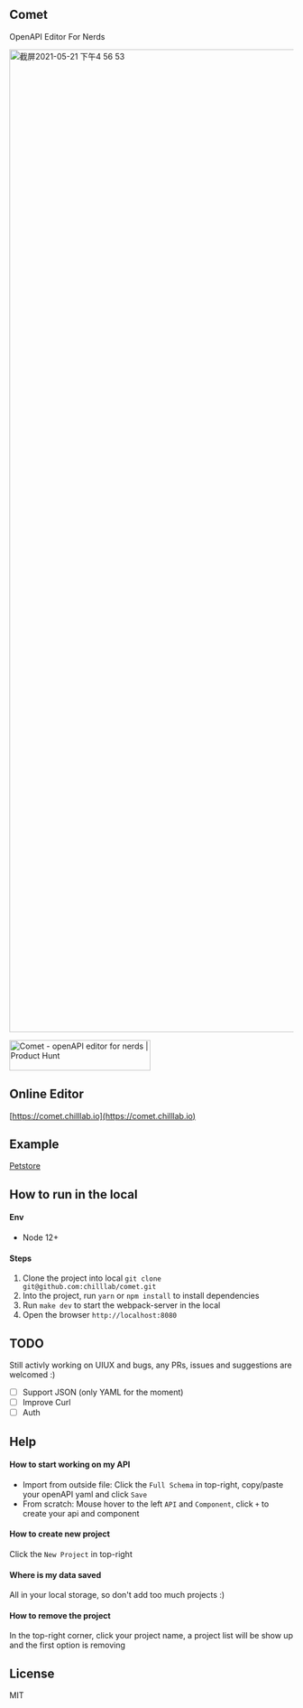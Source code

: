 ## Comet
OpenAPI Editor For Nerds

<img width="1741" alt="截屏2021-05-21 下午4 56 53" src="https://user-images.githubusercontent.com/5305874/119360280-086baa00-bcdd-11eb-9d76-f3e754348b07.png">

<a href="https://www.producthunt.com/posts/comet-c805180f-852a-4234-a9d7-26239a9e2ce3?utm_source=badge-featured&utm_medium=badge&utm_souce=badge-comet-c805180f-852a-4234-a9d7-26239a9e2ce3" target="_blank"><img src="https://api.producthunt.com/widgets/embed-image/v1/featured.svg?post_id=296750&theme=light" alt="Comet - openAPI editor for nerds | Product Hunt" style="width: 250px; height: 54px;" width="250" height="54" /></a>

## Online Editor
[https://comet.chilllab.io](https://comet.chilllab.io)

## Example
[Petstore](https://comet.chilllab.io?example=petstore)


## How to run in the local
#### Env
* Node 12+

#### Steps
1. Clone the project into local `git clone git@github.com:chilllab/comet.git`
2. Into the project, run `yarn` or `npm install` to install dependencies
3. Run `make dev` to start the webpack-server in the local
4. Open the browser `http://localhost:8080`

## TODO
Still activly working on UIUX and bugs, any PRs, issues and suggestions are welcomed :)

- [ ] Support JSON (only YAML for the moment)
- [ ] Improve Curl
- [ ] Auth

## Help
#### How to start working on my API
* Import from outside file: Click the `Full Schema` in top-right, copy/paste your openAPI yaml and click `Save`
* From scratch: Mouse hover to the left `API` and `Component`, click `+` to create your api and component

#### How to create new project
Click the `New Project` in top-right

#### Where is my data saved
All in your local storage, so don't add too much projects :)

#### How to remove the project
In the top-right corner, click your project name, a project list will be show up and the first option is removing


## License
MIT
